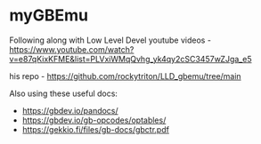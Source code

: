 # myGBEmu
Following along with Low Level Devel youtube videos - https://www.youtube.com/watch?v=e87qKixKFME&list=PLVxiWMqQvhg_yk4qy2cSC3457wZJga_e5

his repo - https://github.com/rockytriton/LLD_gbemu/tree/main

Also using these useful docs:
- https://gbdev.io/pandocs/
- https://gbdev.io/gb-opcodes/optables/
- https://gekkio.fi/files/gb-docs/gbctr.pdf
